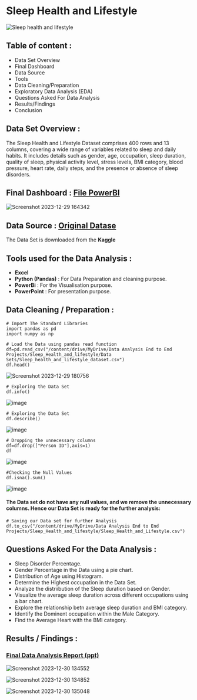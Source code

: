 # Sleep Health and Lifestyle
![Sleep health and lifestyle](https://github.com/himanshucgithub/Project/assets/112814361/cb0c780c-4563-4621-9187-0503370f8fa8)

## Table of content :
* Data Set Overview
* Final Dashboard
* Data Source
* Tools
* Data Cleaning/Preparation
* Exploratory Data Analysis (EDA)
* Questions Asked For Data Analysis
* Results/Findings
* Conclusion

## Data Set Overview :
The Sleep Health and Lifestyle Dataset comprises 400 rows and 13 columns, covering a wide range of variables related to sleep and daily habits. It includes details such as gender, age, occupation, sleep duration, quality of sleep, physical activity level, stress levels, BMI category, blood pressure, heart rate, daily steps, and the presence or absence of sleep disorders.

## Final Dashboard : [File PowerBI](https://github.com/himanshucgithub/Files/blob/main/End%20to%20End%20Projects/Sleep%20Health%20and%20Lifestyle/Sleep_Health_and_Lifestyle/Sleep_Health_and_Lifestyle.pbix)

![Screenshot 2023-12-29 164342](https://github.com/himanshucgithub/Project/assets/112814361/7d8254b1-886a-4c27-bac0-cf1631d7dbc0)

## Data Source : [Original Datase](https://github.com/himanshucgithub/Files/blob/main/End%20to%20End%20Projects/Sleep%20Health%20and%20Lifestyle/Sleep_Health_and_Lifestyle/Original%20Data%20set/Sleep_health_and_lifestyle_dataset.csv)
The Data Set is downloaded from the **Kaggle**


## Tools used for the Data Analysis :
* **Excel**
* **Python (Pandas)** : For Data Preparation and cleaning purpose.
* **PowerBi** : For the Visualisation purpose.
* **PowerPoint** : For presentation purpose.

## Data Cleaning / Preparation :
```
# Import The Standard Libraries
import pandas as pd
import numpy as np
```
```
# Load the Data using pandas read function
df=pd.read_csv("/content/drive/MyDrive/Data Analysis End to End Projects/Sleep_Health_and_lifestyle/Data Sets/Sleep_health_and_lifestyle_dataset.csv")
df.head()
```

![Screenshot 2023-12-29 180756](https://github.com/himanshucgithub/Project/assets/112814361/ca998876-ee30-494e-b4f1-08ed2dac636d)

```
# Exploring the Data Set
df.info()
```

![image](https://github.com/himanshucgithub/Project/assets/112814361/edadbaf8-6322-4469-b933-8693d164f585)

```
# Exploring the Data Set
df.describe()
```

![image](https://github.com/himanshucgithub/Project/assets/112814361/2e8021df-519d-47c2-ae44-7ca8b35aa2c8)

```
# Dropping the unnecessary columns
df=df.drop(["Person ID"],axis=1)
df
```

![image](https://github.com/himanshucgithub/Project/assets/112814361/2639bf7a-a1e6-4656-9cbe-adab47fab0b0)

```
#Checking the Null Values
df.isna().sum()
```

![image](https://github.com/himanshucgithub/Project/assets/112814361/6f4462ab-9795-4c5f-8e6e-ad657cbb53df)

#### The Data set do not have any null values, and we remove the unnecessary columns. Hence our Data Set is ready for the further analysis:

```
# Saving our Data set for further Analysis
df.to_csv("/content/drive/MyDrive/Data Analysis End to End Projects/Sleep_Health_and_lifestyle/Sleep_Health_and_Lifestyle.csv")
```

## Questions Asked For the Data Analysis :
* Sleep Disorder Percentage.
* Gender Percentage in the Data using a pie chart.
* Distribution of Age using Histogram.
* Determine the Highest occupation in the Data Set.
* Analyze the distriibution of the Sleep duration based on Gender.
* Visualize the average sleep duration across different occupations using a bar chart.
* Explore the relationship betn average sleep duration and BMI category.
* Identify the Dominent occupation within the Male Category.
* Find the Average Heart with the BMI category.

## Results / Findings :
### [Final Data Analysis Report (ppt)](https://github.com/himanshucgithub/Files/blob/main/End%20to%20End%20Projects/Sleep%20Health%20and%20Lifestyle/Sleep_Health_and_Lifestyle/Final%20Analysis%20Report.pptx)

![Screenshot 2023-12-30 134552](https://github.com/himanshucgithub/Project/assets/112814361/f52f9fd2-7b4e-4069-81d4-360dfa51ad42)

![Screenshot 2023-12-30 134852](https://github.com/himanshucgithub/Project/assets/112814361/bf107f50-aaae-4176-b279-3e0760363c08)

![Screenshot 2023-12-30 135048](https://github.com/himanshucgithub/Project/assets/112814361/06294fb2-d231-4719-9b08-e0095bc35bae)
